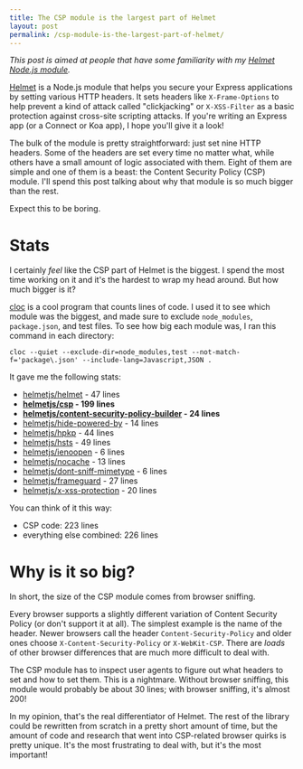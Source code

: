 ```yaml
---
title: The CSP module is the largest part of Helmet
layout: post
permalink: /csp-module-is-the-largest-part-of-helmet/
---
```

*This post is aimed at people that have some familiarity with my [Helmet Node.js module](https://github.com/helmetjs/helmet/).*

[Helmet](https://github.com/helmetjs/helmet/) is a Node.js module that helps you secure your Express applications by setting various HTTP headers. It sets headers like `X-Frame-Options` to help prevent a kind of attack called "clickjacking" or `X-XSS-Filter` as a basic protection against cross-site scripting attacks. If you're writing an Express app (or a Connect or Koa app), I hope you'll give it a look!

The bulk of the module is pretty straightforward: just set nine HTTP headers. Some of the headers are set every time no matter what, while others have a small amount of logic associated with them. Eight of them are simple and one of them is a beast: the Content Security Policy (CSP) module. I'll spend this post talking about why that module is so much bigger than the rest.

Expect this to be boring.

# Stats

I certainly *feel* like the CSP part of Helmet is the biggest. I spend the most time working on it and it's the hardest to wrap my head around. But how much bigger is it?

[cloc](https://github.com/AlDanial/cloc/) is a cool program that counts lines of code. I used it to see which module was the biggest, and made sure to exclude `node_modules`, `package.json`, and test files. To see how big each module was, I ran this command in each directory:

```
cloc --quiet --exclude-dir=node_modules,test --not-match-f='package\.json' --include-lang=Javascript,JSON .
```

It gave me the following stats:

- [helmetjs/helmet](https://github.com/helmetjs/helmet) - 47 lines
- **[helmetjs/csp](https://github.com/helmetjs/csp) - 199 lines**
- **[helmetjs/content-security-policy-builder](https://github.com/helmetjs/content-security-policy-builder) - 24 lines**
- [helmetjs/hide-powered-by](https://github.com/helmetjs/hide-powered-by) - 14 lines
- [helmetjs/hpkp](https://github.com/helmetjs/hpkp) - 44 lines
- [helmetjs/hsts](https://github.com/helmetjs/hsts) - 49 lines
- [helmetjs/ienoopen](https://github.com/helmetjs/ienoopen) - 6 lines
- [helmetjs/nocache](https://github.com/helmetjs/nocache) - 13 lines
- [helmetjs/dont-sniff-mimetype](https://github.com/helmetjs/dont-sniff-mimetype) - 6 lines
- [helmetjs/frameguard](https://github.com/helmetjs/frameguard) - 27 lines
- [helmetjs/x-xss-protection](https://github.com/helmetjs/x-xss-protection) - 20 lines

You can think of it this way:

- CSP code: 223 lines
- everything else combined: 226 lines

# Why is it so big?

In short, the size of the CSP module comes from browser sniffing.

Every browser supports a slightly different variation of Content Security Policy (or don't support it at all). The simplest example is the name of the header. Newer browsers call the header `Content-Security-Policy` and older ones choose `X-Content-Security-Policy` or `X-WebKit-CSP`. There are _loads_ of other browser differences that are much more difficult to deal with.

The CSP module has to inspect user agents to figure out what headers to set and how to set them. This is a nightmare. Without browser sniffing, this module would probably be about 30 lines; with browser sniffing, it's almost 200!

In my opinion, that's the real differentiator of Helmet. The rest of the library could be rewritten from scratch in a pretty short amount of time, but the amount of code and research that went into CSP-related browser quirks is pretty unique. It's the most frustrating to deal with, but it's the most important!
